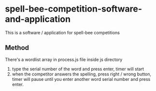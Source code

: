 # spell-bee-competition-software-and-application
This is a software / application for spell-bee competitions

## Method
There's a wordlist array in process.js file inside js directory
1. type the serial number of the word and press enter, timer will start
2. when the competitor answers the spelling, press right / wrong button, timer will pause until you enter another word
serial number and press enter.
